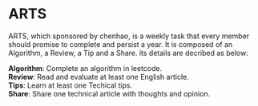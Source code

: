 # ARTS
ARTS, which sponsored by chenhao, is a weekly task that every member should promise to complete and persist a year. It is composed of an Algorithm, a Review, a Tip and a Share. its details are decribed as below:

**Algorithm**: Complete an algorithm in leetcode.  
**Review**: Read and evaluate at least one English article.  
**Tips**: Learn at least one Techical tips.  
**Share**: Share one technical article with thoughts and opinion.  
